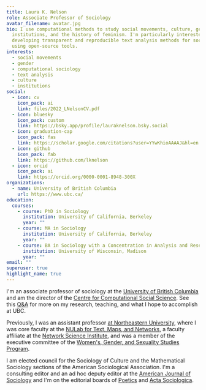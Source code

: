 ```yaml
---
title: Laura K. Nelson
role: Associate Professor of Sociology
avatar_filename: avatar.jpg
bio: I use computational methods to study social movements, culture, gender,
  institutions, and the history of feminism. I'm particularly interested in
  developing transparent and reproducible text analysis methods for sociology
  using open-source tools.
interests:
  - social movements
  - gender
  - computational sociology
  - text analysis
  - culture
  - institutions
social:
  - icon: cv
    icon_pack: ai
    link: files/2022_LNelsonCV.pdf
  - icon: bluesky
    icon_pack: custom
    link: https://bsky.app/profile/lauraknelson.bsky.social
  - icon: graduation-cap
    icon_pack: fas
    link: https://scholar.google.com/citations?user=YYwKhioAAAAJ&hl=en
  - icon: github
    icon_pack: fab
    link: https://github.com/lknelson
  - icon: orcid
    icon_pack: ai
    link: https://orcid.org/0000-0001-8948-300X
organizations:
  - name: University of British Columbia
    url: https://www.ubc.ca/
education:
  courses:
    - course: PhD in Sociology
      institution: University of California, Berkeley
      year: ""
    - course: MA in Sociology
      institution: University of California, Berkeley
      year: ""
    - course: BA in Sociology with a Concentration in Analysis and Research
      institution: University of Wisconsin, Madison
      year: ""
email: ""
superuser: true
highlight_name: true
---
```

I'm an associate professor of sociology at the [University of British Columbia](https://sociology.ubc.ca/profile/laura-nelson/) and am the director of the [Centre for Computational Social Science](https://ccss.arts.ubc.ca/). See this [Q&A](https://sociology.ubc.ca/news/qa-with-newly-appointed-assistant-professor-dr-laura-nelson/) for more on my research, teaching, and what I hope to accomplish at UBC.

Previously, I was an assistant professor [at Northeastern University](https://www.northeastern.edu/cssh/), where I was core faculty at the [NULab for Text, Maps, and Networks](https://web.northeastern.edu/nulab/), a faculty affiliate at the [Network Science Institute](https://www.networkscienceinstitute.org/), and was a member of the executive committee of the [Women's, Gender, and Sexuality Studies Program](https://cssh.northeastern.edu/wgss/).

I am elected council for the Sociology of Culture and the Mathematical Sociology sections of the American Sociological Association. I'm a consulting editor and an ad hoc deputy editor at the [American Journal of Sociology](https://www.journals.uchicago.edu/toc/ajs/current) and I'm on the editorial boards of [Poetics](https://www.sciencedirect.com/journal/poetics) and [Acta Sociologica](https://journals.sagepub.com/home/asj).
